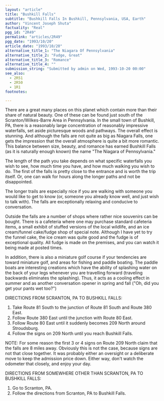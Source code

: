 ```yaml
---
layout: "article"
title: "Bushkill Falls"
subtitle: "Bushkill Falls In Bushkill, Pennsylvania, USA, Earth"
author: "Vincent Joseph Shuta"
factuality: "Real"
pgg_id: "2R49"
permalink: "articles/2R49"
pgg_date: "1993/10/20"
article_date: "1993/10/20"
alternative_title_1: "The Niagara Of Pennsylvania"
alternative_title_2: "Fudge, Great"
alternative_title_3: "Romance"
alternative_title_4: ""
submission_string: "Submitted by admin on Wed, 1993-10-20 00:00"
see_also:
  - 2R51
  - 2R50
  - 1R1
footnotes: 

---
```

<div>
<p>There are a great many places on this planet which contain more than their share of natural beauty. One of these can be found just south of the Scranton/Wilkes-Barre Area in Pennsylvania. In the small town of Bushkill, PA, there is a reasonably large concentration of reasonably impressive waterfalls, set aside picturesque woods and pathways. The overall effect is stunning. And although the falls are not quite as big as Niagara Falls, one gets the impression that the overall atmosphere is quite a bit more romantic. This balance between size, beauty, and romance has earned Bushkill Falls (as it is naturally enough known) the name "The Niagara of Pennsylvania."</p>
<p>The length of the path you take depends on what specific waterfalls you wish to see, how much time you have, and how much walking you wish to do. The first of the falls is pretty close to the entrance and is worth the trip itself. Or, one can walk for hours along the longer paths and not be disappointed.</p>
<p>The longer trails are especially nice if you are walking with someone you would like to get to know (or, someone you already know well, and just wish to talk with). The falls are exceptionally relaxing and conducive to conversation.</p>
<p>Outside the falls are a number of shops where rather nice souvenirs can be bought. There is a cafeteria where one may purchase standard cafeteria items, a small exhibit of stuffed versions of the local wildlife, and an ice cream/funnel cake/fudge shop of special note. Although I have yet to try the funnel cake, the ice cream was quite good and the fudge is of exceptional quality. All fudge is made on the premises, and you can watch it being made at posted times.</p>
<p>In addition, there is also a miniature golf course if your tendencies are toward miniature golf, and areas for fishing and paddle boating. The paddle boats are interesting creations which have the ability of splashing water on the back of your legs whenever you are travelling forward (traveling backwards eliminates the splashing). Thus, it acts as a cooling effect in summer and as another conversation opener in spring and fall ("Oh, did you get your pants wet too?")</p>
<p>DIRECTIONS FROM SCRANTON, PA TO BUSHKILL FALLS:</p>
<ol>
<li value="1">Take Route 81 South to the junction of Route 81 South and Route 380 East.</li>
<li value="2">Follow Route 380 East until the junction with Route 80 East.</li>
<li value="3">Follow Route 80 East until it suddenly becomes 209 North around Stroudsburg.</li>
<li value="4">Follow the signs on 209 North until you reach Bushkill Falls.</li>
</ol>
<p>NOTE: For some reason the first 3 or 4 signs on Route 209 North claim that the falls are 8 miles away. Obviously this is not the case, because signs are not that close together. It was probably either an oversight or a deliberate move to keep the admission price down. Either way, don't watch the odometer that closely, and enjoy your day.</p>
<p>DIRECTIONS FROM SOMEWHERE OTHER THAN SCRANTON, PA TO BUSHKILL FALLS:</p>
<ol>
<li value="1">Go to Scranton, PA.</li>
<li value="2">Follow the directions from Scranton, PA to Bushkill Falls.</li>
</ol>
</div>
